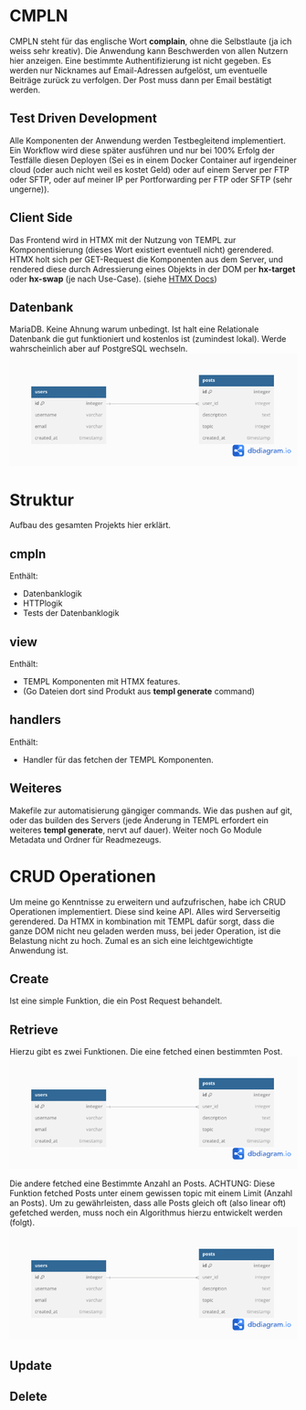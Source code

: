 # CMPLN

CMPLN steht für das englische Wort **complain**, ohne die Selbstlaute (ja ich weiss sehr kreativ). 
Die Anwendung kann Beschwerden von allen Nutzern hier anzeigen. Eine bestimmte Authentifizierung ist nicht gegeben. Es werden nur Nicknames auf Email-Adressen aufgelöst, um eventuelle Beiträge zurück zu verfolgen. Der Post muss dann per Email bestätigt werden. <br>


## Test Driven Development
Alle Komponenten der Anwendung werden Testbegleitend implementiert. Ein Workflow wird diese später ausführen und nur bei 100% Erfolg der Testfälle diesen Deployen (Sei es in einem Docker Container auf irgendeiner cloud (oder auch nicht weil es kostet Geld) oder auf einem Server per FTP oder SFTP, oder auf meiner IP per Portforwarding per FTP oder SFTP (sehr ungerne)).<br>


## Client Side
Das Frontend wird in HTMX mit der Nutzung von TEMPL zur Komponentisierung (dieses Wort existiert eventuell nicht) gerendered. HTMX holt sich per GET-Request die Komponenten aus dem Server, und rendered diese durch Adressierung eines Objekts in der DOM per **hx-target** oder **hx-swap** (je nach Use-Case).
(siehe [HTMX Docs](https://htmx.org/docs/#targets))



## Datenbank
MariaDB. Keine Ahnung warum unbedingt. Ist halt eine Relationale Datenbank die gut funktioniert und kostenlos ist (zumindest lokal). Werde wahrscheinlich aber auf PostgreSQL wechseln.
![Alt text](.readmestuff/DBD.png)


# Struktur
Aufbau des gesamten Projekts hier erklärt.

## cmpln
Enthält:
- Datenbanklogik
- HTTPlogik
- Tests der Datenbanklogik

## view
Enthält:
- TEMPL Komponenten mit HTMX features.
- (Go Dateien dort sind Produkt aus **templ generate** command)

## handlers
Enthält:
- Handler für das fetchen der TEMPL Komponenten.


## Weiteres
Makefile zur automatisierung gängiger commands. Wie das pushen auf git, oder das builden des Servers (jede Änderung in TEMPL erfordert ein weiteres **templ generate**, nervt auf dauer). Weiter noch Go Module Metadata und Ordner für Readmezeugs.

# CRUD Operationen
Um meine go Kenntnisse zu erweitern und aufzufrischen, habe ich CRUD Operationen implementiert. Diese sind keine API. Alles wird Serverseitig gerendered. Da HTMX in kombination mit TEMPL dafür sorgt, dass die ganze DOM nicht neu geladen werden muss, bei jeder Operation, ist die Belastung nicht zu hoch. Zumal es an sich eine leichtgewichtigte Anwendung ist.

## Create
Ist eine simple Funktion, die ein Post Request behandelt.


## Retrieve
Hierzu gibt es zwei Funktionen. Die eine fetched einen bestimmten Post. 
![Alt text](.readmestuff/DBD.png)

Die andere fetched eine Bestimmte Anzahl an Posts. ACHTUNG: Diese Funktion fetched Posts unter einem gewissen topic mit einem Limit (Anzahl an Posts). Um zu gewährleisten, dass alle Posts gleich oft (also linear oft) gefetched werden, muss noch ein Algorithmus hierzu entwickelt werden (folgt).
![Alt text](.readmestuff/DBD.png)

## Update

## Delete